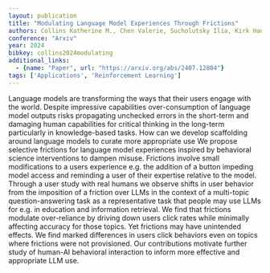 ```yaml
---
layout: publication
title: "Modulating Language Model Experiences Through Frictions"
authors: Collins Katherine M., Chen Valerie, Sucholutsky Ilia, Kirk Hannah Rose, Sadek Malak, Sargeant Holli, Talwalkar Ameet, Weller Adrian, Bhatt Umang
conference: "Arxiv"
year: 2024
bibkey: collins2024modulating
additional_links:
  - {name: "Paper", url: "https://arxiv.org/abs/2407.12804"}
tags: ['Applications', 'Reinforcement Learning']
---
```

Language models are transforming the ways that their users engage with the world. Despite impressive capabilities over-consumption of language model outputs risks propagating unchecked errors in the short-term and damaging human capabilities for critical thinking in the long-term particularly in knowledge-based tasks. How can we develop scaffolding around language models to curate more appropriate use We propose selective frictions for language model experiences inspired by behavioral science interventions to dampen misuse. Frictions involve small modifications to a users experience e.g. the addition of a button impeding model access and reminding a user of their expertise relative to the model. Through a user study with real humans we observe shifts in user behavior from the imposition of a friction over LLMs in the context of a multi-topic question-answering task as a representative task that people may use LLMs for e.g. in education and information retrieval. We find that frictions modulate over-reliance by driving down users click rates while minimally affecting accuracy for those topics. Yet frictions may have unintended effects. We find marked differences in users click behaviors even on topics where frictions were not provisioned. Our contributions motivate further study of human-AI behavioral interaction to inform more effective and appropriate LLM use.
